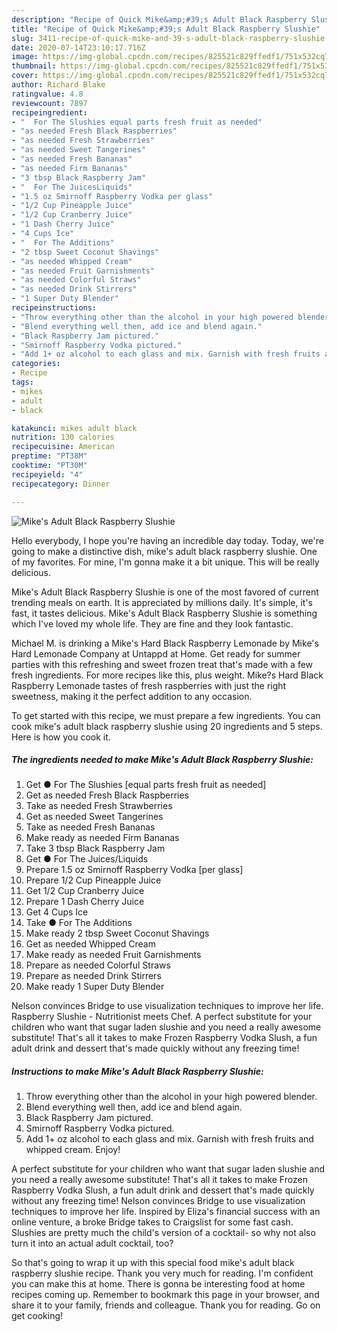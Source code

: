 ```yaml
---
description: "Recipe of Quick Mike&amp;#39;s Adult Black Raspberry Slushie"
title: "Recipe of Quick Mike&amp;#39;s Adult Black Raspberry Slushie"
slug: 3411-recipe-of-quick-mike-and-39-s-adult-black-raspberry-slushie
date: 2020-07-14T23:10:17.716Z
image: https://img-global.cpcdn.com/recipes/825521c829ffedf1/751x532cq70/mikes-adult-black-raspberry-slushie-recipe-main-photo.jpg
thumbnail: https://img-global.cpcdn.com/recipes/825521c829ffedf1/751x532cq70/mikes-adult-black-raspberry-slushie-recipe-main-photo.jpg
cover: https://img-global.cpcdn.com/recipes/825521c829ffedf1/751x532cq70/mikes-adult-black-raspberry-slushie-recipe-main-photo.jpg
author: Richard Blake
ratingvalue: 4.8
reviewcount: 7897
recipeingredient:
- "  For The Slushies equal parts fresh fruit as needed"
- "as needed Fresh Black Raspberries"
- "as needed Fresh Strawberries"
- "as needed Sweet Tangerines"
- "as needed Fresh Bananas"
- "as needed Firm Bananas"
- "3 tbsp Black Raspberry Jam"
- "  For The JuicesLiquids"
- "1.5 oz Smirnoff Raspberry Vodka per glass"
- "1/2 Cup Pineapple Juice"
- "1/2 Cup Cranberry Juice"
- "1 Dash Cherry Juice"
- "4 Cups Ice"
- "  For The Additions"
- "2 tbsp Sweet Coconut Shavings"
- "as needed Whipped Cream"
- "as needed Fruit Garnishments"
- "as needed Colorful Straws"
- "as needed Drink Stirrers"
- "1 Super Duty Blender"
recipeinstructions:
- "Throw everything other than the alcohol in your high powered blender."
- "Blend everything well then, add ice and blend again."
- "Black Raspberry Jam pictured."
- "Smirnoff Raspberry Vodka pictured."
- "Add 1+ oz alcohol to each glass and mix. Garnish with fresh fruits and whipped cream. Enjoy!"
categories:
- Recipe
tags:
- mikes
- adult
- black

katakunci: mikes adult black 
nutrition: 130 calories
recipecuisine: American
preptime: "PT38M"
cooktime: "PT30M"
recipeyield: "4"
recipecategory: Dinner

---
```



![Mike&#39;s Adult Black Raspberry Slushie](https://img-global.cpcdn.com/recipes/825521c829ffedf1/751x532cq70/mikes-adult-black-raspberry-slushie-recipe-main-photo.jpg)

Hello everybody, I hope you're having an incredible day today. Today, we're going to make a distinctive dish, mike&#39;s adult black raspberry slushie. One of my favorites. For mine, I'm gonna make it a bit unique. This will be really delicious.

Mike&#39;s Adult Black Raspberry Slushie is one of the most favored of current trending meals on earth. It is appreciated by millions daily. It's simple, it's fast, it tastes delicious. Mike&#39;s Adult Black Raspberry Slushie is something which I've loved my whole life. They are fine and they look fantastic.

Michael M. is drinking a Mike&#39;s Hard Black Raspberry Lemonade by Mike&#39;s Hard Lemonade Company at Untappd at Home. Get ready for summer parties with this refreshing and sweet frozen treat that&#39;s made with a few fresh ingredients. For more recipes like this, plus weight. Mike?s Hard Black Raspberry Lemonade tastes of fresh raspberries with just the right sweetness, making it the perfect addition to any occasion.


To get started with this recipe, we must prepare a few ingredients. You can cook mike&#39;s adult black raspberry slushie using 20 ingredients and 5 steps. Here is how you cook it.

<!--inarticleads1-->

##### The ingredients needed to make Mike&#39;s Adult Black Raspberry Slushie:

1. Get  ● For The Slushies [equal parts fresh fruit as needed]
1. Get as needed Fresh Black Raspberries
1. Take as needed Fresh Strawberries
1. Get as needed Sweet Tangerines
1. Take as needed Fresh Bananas
1. Make ready as needed Firm Bananas
1. Take 3 tbsp Black Raspberry Jam
1. Get  ● For The Juices/Liquids
1. Prepare 1.5 oz Smirnoff Raspberry Vodka [per glass]
1. Prepare 1/2 Cup Pineapple Juice
1. Get 1/2 Cup Cranberry Juice
1. Prepare 1 Dash Cherry Juice
1. Get 4 Cups Ice
1. Take  ● For The Additions
1. Make ready 2 tbsp Sweet Coconut Shavings
1. Get as needed Whipped Cream
1. Make ready as needed Fruit Garnishments
1. Prepare as needed Colorful Straws
1. Prepare as needed Drink Stirrers
1. Make ready 1 Super Duty Blender


Nelson convinces Bridge to use visualization techniques to improve her life. Raspberry Slushie - Nutritionist meets Chef. A perfect substitute for your children who want that sugar laden slushie and you need a really awesome substitute! That&#39;s all it takes to make Frozen Raspberry Vodka Slush, a fun adult drink and dessert that&#39;s made quickly without any freezing time! 

<!--inarticleads2-->

##### Instructions to make Mike&#39;s Adult Black Raspberry Slushie:

1. Throw everything other than the alcohol in your high powered blender.
1. Blend everything well then, add ice and blend again.
1. Black Raspberry Jam pictured.
1. Smirnoff Raspberry Vodka pictured.
1. Add 1+ oz alcohol to each glass and mix. Garnish with fresh fruits and whipped cream. Enjoy!


A perfect substitute for your children who want that sugar laden slushie and you need a really awesome substitute! That&#39;s all it takes to make Frozen Raspberry Vodka Slush, a fun adult drink and dessert that&#39;s made quickly without any freezing time! Nelson convinces Bridge to use visualization techniques to improve her life. Inspired by Eliza&#39;s financial success with an online venture, a broke Bridge takes to Craigslist for some fast cash. Slushies are pretty much the child&#39;s version of a cocktail- so why not also turn it into an actual adult cocktail, too? 

So that's going to wrap it up with this special food mike&#39;s adult black raspberry slushie recipe. Thank you very much for reading. I'm confident you can make this at home. There is gonna be interesting food at home recipes coming up. Remember to bookmark this page in your browser, and share it to your family, friends and colleague. Thank you for reading. Go on get cooking!
